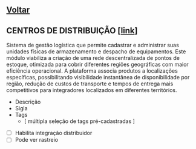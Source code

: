 [Voltar](./00_INDEX.md)
---

## CENTROS DE DISTRIBUIÇÃO [[link](https://sandbox.solaryum.com.br/fotus-yfe/configuracoes/centros-de-distribuicao)]

Sistema de gestão logística que permite cadastrar e administrar suas unidades físicas de armazenamento e despacho de
equipamentos. Este módulo viabiliza a criação de uma rede descentralizada de pontos de estoque, otimizada
para cobrir diferentes regiões geográficas com maior eficiência operacional. A plataforma associa produtos a
localizações específicas, possibilitando visibilidade instantânea de disponibilidade por região, redução de custos de
transporte e tempos de entrega mais competitivos para integradores localizados em diferentes territórios.

- Descrição
- Sigla
- Tags
    - [ múltipla seleção de tags pré-cadastradas ]
- [ ] Habilita integração distribuidor
- [ ] Pode ver rastreio

